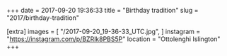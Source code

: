 +++
date = 2017-09-20 19:36:33
title = "Birthday tradition"
slug = "2017/birthday-tradition"

[extra]
images = [
    "/2017-09-20_19-36-33_UTC.jpg",
]
instagram = "https://instagram.com/p/BZRlk8PBS5P"
location = "Ottolenghi Islington"
+++


